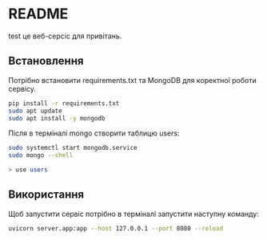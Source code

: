 # README

test це веб-серсіс для привітань.

## Встановлення
Потрібно встановити requirements.txt та MongoDB для коректної роботи сервісу.

```bash
pip install -r requirements.txt
sudo apt update
sudo apt install -y mongodb
```
Після в терміналі mongo створити таблицю users:
```bash
sudo systemctl start mongodb.service
sudo mongo --shell

> use users
```

## Використання
Щоб запустити сервіс потрібно в терміналі запустити наступну команду:
```bash
uvicorn server.app:app --host 127.0.0.1 --port 8080 --reload
```
